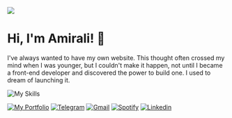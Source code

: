 ![](https://pixel-profile.vercel.app/api/github-stats?username=amiralishoja&screen_effect=true&pixelate_avatar=false&background=radial-gradient%28circle+at+50%25+50%25%2C+%23151515ff+0%25%2C+%23020202ff+95%25%29&color=%2300FF00FF&hide=contributions)

# Hi, I'm Amirali! 👋

<p>I've always wanted to have my own website. This thought often crossed my mind when I was younger, but I couldn't make it happen, not until I became a front-end developer and discovered the power to build one. I used to dream of launching it.</p>

![My Skills](https://github-readme-tech-stack.vercel.app/api/cards?title=My+Skills&borderRadius=0&fontFamily=monospace&fontSize=22&showBorder=false&lineHeight=6&lineCount=2&theme=github_dark_green&gap=6&width=415&bg=%23000000&badge=%23161B22&border=%23000000&titleColor=%23ffffff&line1=html5%2CHTML%2CE34F26%3Bcss%2CCSS%2C663399%3Bjavascript%2CJAVA+SCRIPT%2CF7DF1E%3Bgit%2Cgit%2CF05032%3B&line2=sass%2CSASS%2CCC6699%3Btailwindcss%2CTAILWIND+CSS%2C06B6D4%3Breact%2CREACT%2C61DAFB%3B)

[![My Portfolio](https://img.shields.io/badge/My_Portfolio-%23ffa000.svg?style=for-the-badge&logo=googlechrome&logoColor=white)](https://shoja.liara.run) [![Telegram](https://img.shields.io/badge/Telegram-2CA5E0?style=for-the-badge&logo=telegram&logoColor=white)](https://t.me/amirali_shoja) [![Gmail](https://img.shields.io/badge/Gmail-D14836?style=for-the-badge&logo=gmail&logoColor=white)](mailto:amiralishoja.info@gmail.com) [![Spotify](https://img.shields.io/badge/Spotify-1ED760?style=for-the-badge&logo=spotify&logoColor=white)](https://open.spotify.com/user/3172y5iz5tv42jhub36opkevig2i?si=fe6cb907bdc04e4e) [![Linkedin](https://img.shields.io/badge/linkedin-%230077B5.svg?style=for-the-badge&logo=linkedin&logoColor=white)](https://www.linkedin.com/in/amiralishoja)
